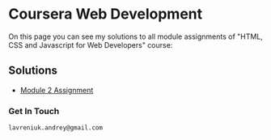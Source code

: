 # Coursera Web Development

On this page you can see my solutions to all module assignments of "HTML, CSS and Javascript for Web Developers" course:

## **Solutions**

* [Module 2 Assignment](https://lavreniukk.github.io/testing-course/mod2_solution/index.html)




### **Get In Touch**
    lavreniuk.andrey@gmail.com
